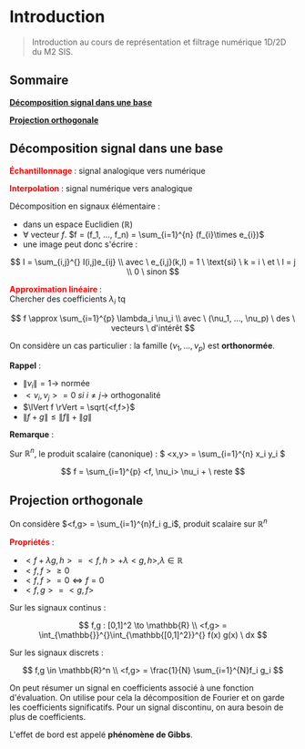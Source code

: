 ﻿
# Introduction

> Introduction au cours de représentation et filtrage numérique 1D/2D du M2 SIS.

## Sommaire

[**Décomposition signal dans une base**](#Décomposition-signal-dans-une-base)

[**Projection orthogonale**](#Projection-orthogonale)

## Décomposition signal dans une base

**<font color=red>Échantillonnage </font>** : signal analogique vers numérique

**<font color=red>Interpolation </font>** : signal numérique vers analogique

Décomposition en signaux élémentaire : 
* dans un espace Euclidien ($\mathbb{R}$)
* $\forall$ vecteur $f$. $f = (f_1, ..., f_n) = \sum_{i=1}^{n} (f_{i}\times e_{i})$
* une image peut donc s'écrire :

$$ 
I = \sum_{i,j}^{} I(i,j)e_{ij}
\\ avec \ e_{i,j}(k,l) = 1 \ \text{si} \ k = i \ et \ l = j
\\ 0 \ sinon 
$$

**<font color=red>Approximation linéaire </font>** : </br> 
Chercher des coefficients $\lambda_i$ tq 

$$ 
f \approx \sum_{i=1}^{p} \lambda_i \nu_i 
\\ avec \ (\nu_1, ..., \nu_p) \ des \ vecteurs \ d'intérêt 
$$

On considère un cas particulier : la famille $(\nu_1, ..., \nu_p)$ est **orthonormée**.

**Rappel** :

* $\lVert \nu_{i} \rVert = 1 \to$ normée
* $<v_i, v_j> = 0 \ si \ i \neq j \to$ orthogonalité
* $\lVert f \rVert = \sqrt{<f,f>}$
* $\lVert f + g \rVert \leq  \lVert f \rVert +  \lVert g \rVert$

**Remarque** :

Sur $\mathbb{R}^n$, le produit scalaire (canonique) : $ <x,y> = \sum_{i=1}^{n} x_i y_i $

$$ 
f = \sum_{i=1}^{p} <f, \nu_i> \nu_i + \ reste 
$$

## Projection orthogonale

On considère $<f,g> = \sum_{i=1}^{n}f_i g_i$, produit scalaire sur $\mathbb{R}^n$

**<font color=red>Propriétés </font>** : 
* $<f + \lambda g, h> = <f,h> + \lambda <g,h>, \lambda \in \mathbb{R}$
* $<f,f> \geqslant 0$
* $<f,f> = 0 \Leftrightarrow f = 0$
* $<f,g> = <g,f>$

Sur les signaux continus :

$$ 
f,g : [0,1]^2 \to \mathbb{R} 
\\ <f,g> = \int_{\mathbb{}}^{}\int_{\mathbb{[0,1]^2}}^{} f(x) g(x) \ dx 
$$

Sur les signaux discrets :

$$ 
f,g \in \mathbb{R}^n
\\ <f,g> = \frac{1}{N} \sum_{i=1}^{N}f_i g_i 
$$

On peut résumer un signal en coefficients associé à une fonction d'évaluation. On utilise pour cela la décomposition de Fourier et on garde les coefficients significatifs. Pour un signal discontinu, on aura besoin de plus de coefficients.

L'effet de bord est appelé **phénomène de Gibbs**.
